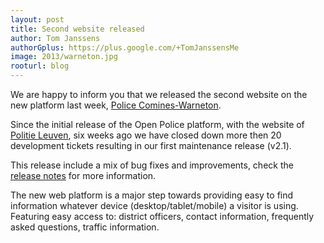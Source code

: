 ```yaml
---
layout: post
title: Second website released
author: Tom Janssens
authorGplus: https://plus.google.com/+TomJanssensMe
image: 2013/warneton.jpg
rooturl: blog
---
```


We are happy to inform you that we released the second website on the new platform last week, [Police Comines-Warneton](http://www.lokalepolitie.be/5318).

<!--more-->

Since the initial release of the Open Police platform, with the website of [Politie Leuven](http://www.lokalepolitie.be/5388), six weeks ago we have closed down more then 20 development tickets resulting in our first maintenance release (v2.1).

This release include a mix of bug fixes and improvements, check the [release notes](https://github.com/belgianpolice/internet-platform/releases/tag/v2.1) for more information.

The new web platform is a major step towards providing easy to find information whatever device (desktop/tablet/mobile) a visitor is using. Featuring easy access to: district officers, contact information, frequently asked questions, traffic information.